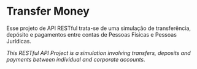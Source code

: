 # Transfer Money
Esse projeto de API RESTful trata-se de uma simulação de transferência, depósito e pagamentos entre contas de Pessoas Físicas e Pessoas Jurídicas.

_This RESTful API Project is a simulation involving transfers, deposits and payments between individual and corporate accounts._

